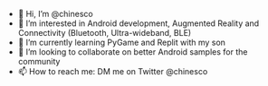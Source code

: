 - 👋 Hi, I’m @chinesco
- 👀 I’m interested in Android development, Augmented Reality and Connectivity (Bluetooth, Ultra-wideband, BLE)
- 🌱 I’m currently learning PyGame and Replit with my son
- 💞️ I’m looking to collaborate on better Android samples for the community
- 📫 How to reach me: DM me on Twitter @chinesco

<!---
chinesco/chinesco is a ✨ special ✨ repository because its `README.md` (this file) appears on your GitHub profile.
You can click the Preview link to take a look at your changes.
--->
